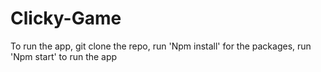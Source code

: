 # Clicky-Game

To run the app,
git clone the repo, 
run 'Npm install' for the packages, 
run 'Npm start' to run the app
